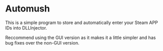 # Automush
This is a simple program to store and automatically enter your Steam APP IDs into DLLInjector.

Reccommend using the GUI version as it makes it a little simpler and has bug fixes over the non-GUI version.
